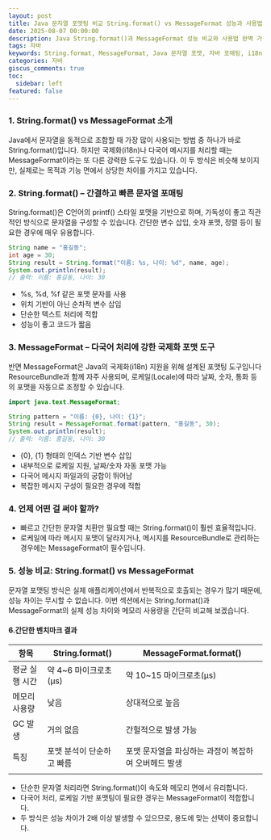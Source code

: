 ```yaml
---
layout: post
title: Java 문자열 포맷팅 비교 String.format() vs MessageFormat 성능과 사용법 정리
date: 2025-08-07 00:00:00
description: Java String.format()과 MessageFormat 성능 비교와 사용법 완벽 가이드. 언제 어떤 방식을 선택해야 하는지 벤치마크 결과와 실제 예제로 알아보세요. 국제화 처리부터 최적화까지.
tags: 자바
keywords: String.format, MessageFormat, Java 문자열 포맷, 자바 포매팅, i18n, 국제화, 다국어 처리, ResourceBundle, 성능 비교, 벤치마크, 문자열 최적화, printf, 로케일, Locale, 자바 성능
categories: 자바
giscus_comments: true
toc:
  sidebar: left
featured: false
---
```


### 1. String.format() vs MessageFormat 소개

Java에서 문자열을 동적으로 조합할 때 가장 많이 사용되는 방법 중 하나가 바로 String.format()입니다. 하지만 국제화(i18n)나 다국어 메시지를 처리할 때는 MessageFormat이라는 또 다른 강력한 도구도 있습니다. 이 두 방식은 비슷해 보이지만, 실제로는 목적과 기능 면에서 상당한 차이를 가지고 있습니다.

### 2. String.format() – 간결하고 빠른 문자열 포매팅

String.format()은 C언어의 printf() 스타일 포맷을 기반으로 하며, 가독성이 좋고 직관적인 방식으로 문자열을 구성할 수 있습니다. 간단한 변수 삽입, 숫자 포맷, 정렬 등이 필요한 경우에 매우 유용합니다.

```java
String name = "홍길동";
int age = 30;
String result = String.format("이름: %s, 나이: %d", name, age);
System.out.println(result);
// 출력: 이름: 홍길동, 나이: 30
```

- %s, %d, %f 같은 포맷 문자를 사용
- 위치 기반이 아닌 순차적 변수 삽입
- 단순한 텍스트 처리에 적합
- 성능이 좋고 코드가 짧음

### 3. MessageFormat – 다국어 처리에 강한 국제화 포맷 도구

반면 MessageFormat은 Java의 국제화(i18n) 지원을 위해 설계된 포맷팅 도구입니다 ResourceBundle과 함께 자주 사용되며, 로케일(Locale)에 따라 날짜, 숫자, 통화 등의 포맷을 자동으로 조정할 수 있습니다.

```java
import java.text.MessageFormat;

String pattern = "이름: {0}, 나이: {1}";
String result = MessageFormat.format(pattern, "홍길동", 30);
System.out.println(result);
// 출력: 이름: 홍길동, 나이: 30
```

- {0}, {1} 형태의 인덱스 기반 변수 삽입
- 내부적으로 로케일 지원, 날짜/숫자 자동 포맷 가능
- 다국어 메시지 파일과의 궁합이 뛰어남
- 복잡한 메시지 구성이 필요한 경우에 적합

### 4. 언제 어떤 걸 써야 할까?

- 빠르고 간단한 문자열 치환만 필요할 때는 String.format()이 훨씬 효율적입니다.
- 로케일에 따라 메시지 포맷이 달라지거나, 메시지를 ResourceBundle로 관리하는 경우에는 MessageFormat이 필수입니다.

### 5. 성능 비교: String.format() vs MessageFormat

문자열 포맷팅 방식은 실제 애플리케이션에서 반복적으로 호출되는 경우가 많기 때문에, 성능 차이는 무시할 수 없습니다. 이번 섹션에서는 String.format()과 MessageFormat의 실제 성능 차이와 메모리 사용량을 간단히 비교해 보겠습니다.

#### 6.간단한 벤치마크 결과

| 항목           | String.format()           | MessageFormat.format()                               |
| -------------- | ------------------------- | ---------------------------------------------------- |
| 평균 실행 시간 | 약 4~6 마이크로초(μs)     | 약 10~15 마이크로초(μs)                              |
| 메모리 사용량  | 낮음                      | 상대적으로 높음                                      |
| GC 발생        | 거의 없음                 | 간헐적으로 발생 가능                                 |
| 특징           | 포맷 분석이 단순하고 빠름 | 포맷 문자열을 파싱하는 과정이 복잡하여 오버헤드 발생 |
|                |                           |                                                      |

- 단순한 문자열 처리라면 String.format()이 속도와 메모리 면에서 유리합니다.
- 다국어 처리, 로케일 기반 포맷팅이 필요한 경우는 MessageFormat이 적합합니다.
- 두 방식은 성능 차이가 2배 이상 발생할 수 있으므로, 용도에 맞는 선택이 중요합니다.
